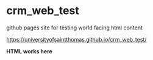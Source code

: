 # crm_web_test
github pages site for testing world facing html content

https://universityofsaintthomas.github.io/crm_web_test/

<strong>HTML works here</strong>
